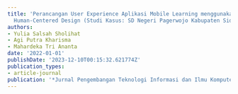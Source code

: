 ```yaml
---
title: 'Perancangan User Experience Aplikasi Mobile Learning menggunakan Metode Pendekatan
  Human-Centered Design (Studi Kasus: SD Negeri Pagerwojo Kabupaten Sidoarjo)'
authors:
- Yulia Salsah Sholihat
- Agi Putra Kharisma
- Mahardeka Tri Ananta
date: '2022-01-01'
publishDate: '2023-12-10T00:15:32.621774Z'
publication_types:
- article-journal
publication: '*Jurnal Pengembangan Teknologi Informasi dan Ilmu Komputer*'
---
```

